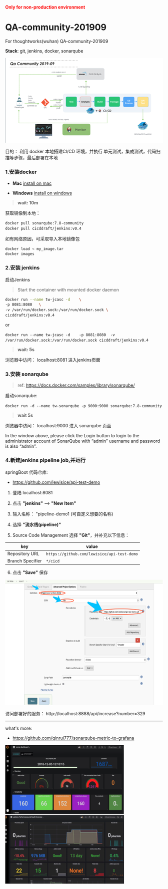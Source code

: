 <h4 style="color: red;">Only for non-production environment</h4>

# QA-community-201909
For thoughtworks(wuhan) QA-community-201909

**Stack**: git, jenkins, docker, sonarqube

![](images/arch_01.png)


目的： 利用 docker 本地搭建CI/CD 环境，并执行 单元测试，集成测试，代码扫描等步骤，最后部署在本地

###  1.安装docker

- **Mac**
[install on mac](https://docs.docker.com/v17.12/docker-for-mac/install/#download-docker-for-mac)

- **Windows**
[install on windows](https://docs.docker.com/docker-for-windows/install/)

> **wait: 10m**

获取镜像到本地：
```bash
docker pull sonarqube:7.8-community
docker pull cicddraft/jenkins:v0.4
```

如有网络原因，可采取导入本地镜像包
```bash
docker load < my_image.tar
docker images 
```

### 2.安装 jenkins

启动Jenkins
>Start the container with mounted docker daemon
```bash
docker run --name tw-jcasc -d    \
-p 8081:8080   \
-v /var/run/docker.sock:/var/run/docker.sock \
cicddraft/jenkins:v0.4
```

or

`docker run --name tw-jcasc -d    -p 8081:8080  -v /var/run/docker.sock:/var/run/docker.sock cicddraft/jenkins:v0.4`

> **wait: 5s**

浏览器中访问： localhost:8081 进入jenkins页面

### 3.安装 sonarqube

>ref: https://docs.docker.com/samples/library/sonarqube/

启动sonarqube:

`docker run -d --name tw-sonarqube -p 9000:9000 sonarqube:7.8-community`

> **wait 5s**

浏览器中访问： localhost:9000 进入 sonarqube 页面

In the window above, please click the Login button to login to the administrator account of SonarQube with “admin” username and password is also “admin”.

### 4.新建jenkins pipeline job,并运行

springBoot 代码仓库:
- https://github.com/lewisice/api-test-demo 

1. 登陆 localhost:8081

2. 点击 **"jenkins"** --> **"New Item"** 

3. 输入名称： "pipeline-demo1   (可自定义想要的名称)

4. 选择 **"流水线(pipeline)"**

5. Source Code Management 选择 **"Git"**，并补充以下信息：

|    key | value   | 
|--------|-----------    | 
|Repository URL | `https://github.com/lewisice/api-test-demo` | 
|Branch Specifier | `*/cicd` | 

6. 点击 **"Save"** 保存

<img alt="xxx" src="images/jenkins_setup_04.png" valigin="middle" height="400"/>


访问部署好的服务：
http://localhost:8888/api/increase?number=329

---
what's more:
- https://github.com/qinrui777/sonarqube-metric-to-grafana

<img src="images/sonar_to_grafana.png" width="380" height="220" >      <img src="images/jenkins_to_grafana.png" width="380" height="220" >
